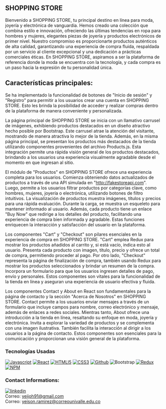 ## SHOPPING STORE
 
Bienvenido a SHOPPING STORE, tu principal destino en línea para moda, joyería y electrónica de vanguardia. Hemos creado una colección que combina estilo e innovación, ofreciendo las últimas tendencias en ropa para hombres y mujeres, elegantes piezas de joyería y productos electrónicos de primer nivel. Nuestro compromiso es proporcionarte productos auténticos de alta calidad, garantizando una experiencia de compra fluida, respaldada por un servicio al cliente excepcional y una dedicación a prácticas comerciales éticas. En SHOPPING STORE, aspiramos a ser la plataforma de referencia donde la moda se encuentra con la tecnología, y cada compra es un paso hacia la expresión de tu personalidad única.

## Características principales:
Se ha implementado la funcionalidad de botones de "Inicio de sesión" y "Registro" para permitir a los usuarios crear una cuenta en SHOPPING STORE. Esto les brinda la posibilidad de acceder y realizar compras dentro de la plataforma de manera conveniente y personalizada.

La página principal de SHOPPING STORE se inicia con un llamativo carrusel de imágenes, exhibiendo productos destacados en un diseño atractivo hecho posible por Bootstrap. Este carrusel atrae la atención del visitante, mostrando de manera atractiva lo mejor de la tienda. Además, en la misma página principal, se presentan los productos más destacados de la tienda utilizando componentes provenientes del archivo Products.js. Esta integración permite una rápida visión general de los productos destacados, brindando a los usuarios una experiencia visualmente agradable desde el momento en que ingresan al sitio.

El módulo de "Productos" en SHOPPING STORE ofrece una experiencia completa para los usuarios. Comienza obteniendo datos actualizados de productos a través de una API simulada en "http://fakestoreapi.com". Luego, permite a los usuarios filtrar productos por categorías clave, como hombres, mujeres, joyería o electrónica, utilizando botones de filtro intuitivos. La visualización de productos muestra imágenes, títulos y precios para una rápida evaluación. Durante la carga, se muestra un esqueleto para mantener informado al usuario. Además, cada producto tiene un enlace "Buy Now" que redirige a los detalles del producto, facilitando una experiencia de compra bien informada y agradable. Estas funciones enriquecen la interacción y satisfacción del usuario en la plataforma.

Los componentes "Cart" y "Checkout" son pilares esenciales en la experiencia de compra en SHOPPING STORE. "Cart" emplea Redux para mostrar los productos añadidos al carrito y, si está vacío, indica esto al usuario. Presenta cada producto con imagen, título, precio y ofrece un total de compra, permitiendo proceder al pago. Por otro lado, "Checkout" representa la página de finalización de compra, también usando Redux para mostrar los productos seleccionados y brindar un resumen de la compra. Incorpora un formulario para que los usuarios ingresen detalles de pago, envío y personales. Estos componentes son vitales para la funcionalidad de la tienda en línea y aseguran una experiencia de usuario efectiva y fluida.

Los componentes Contact y About en React son fundamentales para la página de contacto y la sección "Acerca de Nosotros" en SHOPPING STORE. Contact permite a los usuarios enviar mensajes a través de un formulario que incluye campos para nombre, correo electrónico y mensaje, además de enlaces a redes sociales. Mientras tanto, About ofrece una introducción a la tienda en línea, resaltando su enfoque en moda, joyería y electrónica. Invita a explorar la variedad de productos y se complementa con una imagen ilustrativa. También facilita la interacción al dirigir a los usuarios a la página de contacto. Estos componentes son esenciales para la comunicación y proporcionan una visión general de la plataforma.

### Tecnologías Usadas
[![Javascript][javascript]][js-url] [![React][React.js]][React-url] 
[![HTMLl5][html5]][html-url] [![CSS3][css3]][css-url] [![Github][github]][github-url] ![Bootstrap]
[![Redux][Redux-query]][Redux-url] [![NPM][npm]][npm-url]


### Contact Informations:

[![linkedin][linkedin]][linkedin-urlyeison]
<br>
Correo: yeijoh91@gmail.com <br>
Correo: yeison.ramirez@correounivalle.edu.co



[React.js]: https://img.shields.io/badge/React-20232A?style=for-the-badge&logo=react&logoColor=61DAFB
[React-url]: https://reactjs.org/
[Express.js]: https://img.shields.io/badge/express.js-%23404d59.svg?style=for-the-badge&logo=express&logoColor=%2361DAFB
[Express-url]: https://expressjs.com
[Figma-des]: https://img.shields.io/badge/figma-%23F24E1E.svg?style=for-the-badge&logo=figma&logoColor=white
[Figma-url]: https://www.figma.com/
[npm]: https://img.shields.io/badge/NPM-%23000000.svg?style=for-the-badge&logo=npm&logoColor=white
[npm-url]: https://www.npmjs.com/
[Node.js]: https://img.shields.io/badge/node.js-6DA55F?style=for-the-badge&logo=node.js&logoColor=white
[Node-url]: https://nodejs.org/
[Redux-query]: https://img.shields.io/badge/redux-%23593d88.svg?style=for-the-badge&logo=redux&logoColor=white
[Redux-url]: https://en.redux.js.org/
[Tailwind-css]: https://img.shields.io/badge/tailwindcss-%2338B2AC.svg?style=for-the-badge&logo=tailwind-css&logoColor=white
[Tailwind-url]: https://tailwindcss.com/
[Webpack.js]: https://img.shields.io/badge/webpack-%238DD6F9.svg?style=for-the-badge&logo=webpack&logoColor=black
[Webpack-url]: https://webpack.js.org/
[Render]: https://img.shields.io/badge/Render-%46E3B7.svg?style=for-the-badge&logo=render&logoColor=white
[Render-url]: https://render.com/
[Vercel]: https://img.shields.io/badge/vercel-%23000000.svg?style=for-the-badge&logo=vercel&logoColor=white
[Vercel-url]: https://vercel.com/
[html5]: https://img.shields.io/badge/html5-%23E34F26.svg?style=for-the-badge&logo=html5&logoColor=white
[html-url]: https://es.wikipedia.org/wiki/HTML5
[css3]: https://img.shields.io/badge/css3-%231572B6.svg?style=for-the-badge&logo=css3&logoColor=white
[css-url]: https://developer.mozilla.org/es/docs/Web/CSS
[javascript]: https://img.shields.io/badge/javascript-%23323330.svg?style=for-the-badge&logo=javascript&logoColor=%23F7DF1E
[js-url]: https://www.javascript.com/
[trello]: https://img.shields.io/badge/Trello-%23026AA7.svg?style=for-the-badge&logo=Trello&logoColor=white
[trello-url]: https://trello.com/
[git]: https://img.shields.io/badge/git-%23F05033.svg?style=for-the-badge&logo=git&logoColor=white
[git-url]: https://git-scm.com/
[github]: https://img.shields.io/badge/github-%23121011.svg?style=for-the-badge&logo=github&logoColor=white
[github-url]: https://github.com/
[postgresql]: https://img.shields.io/badge/PostgreSQL-316192?style=for-the-badge&logo=postgresql&logoColor=white
[postgresql-url]: https://www.postgresql.org/
[sequelize]: https://img.shields.io/badge/sequelize-323330?style=for-the-badge&logo=sequelize&logoColor=blue
[sequelize-url]: https://sequelize.org/
[jsonwebtoken]: https://img.shields.io/badge/json%20web%20tokens-323330?style=for-the-badge&logo=json-web-tokens&logoColor=pink
[jsonwebtoken-url]: https://jwt.io/
[socket.io]: https://img.shields.io/badge/Socket.io-black?style=for-the-badge&logo=socket.io&badgeColor=010101
[socket.io-url]: https://socket.io/
[firebase]: https://img.shields.io/badge/Firebase-039BE5?style=for-the-badge&logo=Firebase&logoColor=white
[firebase-url]: https://firebase.google.com/?hl=es
[Bootstrap]: https://img.shields.io/badge/Bootstrap-7952B3?style=for-the-badge&logo=bootstrap&logoColor=white
[Bootstrap-url]: https://getbootstrap.com/

<!--Linkedin -->
[linkedin]: https://img.shields.io/badge/LinkedIn-0077B5?style=for-the-badge&logo=linkedin&logoColor=white
[linkedin-urlyeison]: https://www.linkedin.com/in/yeison-ramirez/

